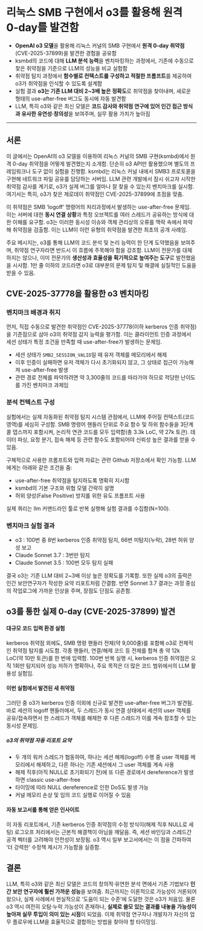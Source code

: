 # 리눅스 SMB 구현에서 o3를 활용해 원격 0-day를 발견함


* **OpenAI o3 모델**을 활용해 리눅스 커널의 SMB 구현에서 **원격 0-day 취약점**(CVE-2025-37899)을 발견한 경험을 공유함
* ksmbd의 코드에 대해 **LLM 분석 능력**을 벤치마킹하는 과정에서, 기존에 수동으로 찾은 취약점을 기준으로 LLM의 성능을 비교 실험함
* 취약점 탐지 과정에서 **함수별로 컨텍스트를 구성하고 적절한 프롬프트**를 제공하여 o3가 취약점을 인식할 수 있도록 설계함
* 실험 결과 **o3는 기존 LLM 대비 2~3배 높은 정확도**로 취약점을 찾아내며, 새로운 형태의 use-after-free 버그도 동시에 자동 발견함
* LLM, 특히 o3와 같은 최신 모델은 **코드 감사와 취약점 연구에 있어 인간 접근 방식과 유사한 유연성·창의성**을 보여주며, 실무 활용 가치가 높아짐

---

서론
--

이 글에서는 OpenAI의 o3 모델을 이용하여 리눅스 커널의 SMB 구현(ksmbd)에서 원격 0-day 취약점을 어떻게 발견했는지 소개함. 단순히 o3 API만 활용했으며 별도의 프레임워크나 도구 없이 실험을 진행함. ksmbd는 리눅스 커널 내에서 SMB3 프로토콜을 구현해 네트워크 파일 공유를 담당하는 서버임. LLM 관련 개발에서 잠시 쉬고자 시작한 취약점 감사를 계기로, o3가 실제 버그를 얼마나 잘 찾을 수 있는지 벤치마크를 실시함. 여기서는 특히, o3가 찾은 제로데이 취약점인 CVE-2025-37899에 초점을 맞춤.

이 취약점은 SMB ‘logoff’ 명령어의 처리과정에서 발생하는 use-after-free 문제임. 이는 서버에 대한 **동시 연결 상황**과 특정 오브젝트를 여러 스레드가 공유하는 방식에 대한 이해를 요구함. o3는 이러한 동시성 이슈와 객체 관리상의 오류를 맥락 속에서 파악해 취약점을 검출함. 이는 LLM이 이런 유형의 취약점을 발견한 최초의 공개 사례임.

주요 메시지는, o3를 통해 LLM의 코드 분석 및 논리 능력이 한 단계 도약했음을 보여주며, 취약점 연구자라면 반드시 이 흐름에 주목해야 함을 강조함. LLM이 전문가를 대체하지는 않으나, 이미 전문가의 **생산성과 효율성을 획기적으로 높여주는 도구**로 발전했음을 시사함. 1만 줄 이하의 코드라면 o3로 대부분의 문제 탐지 및 해결에 실질적인 도움을 받을 수 있음.

CVE-2025-37778을 활용한 o3 벤치마킹
---------------------------

### 벤치마크 배경과 취지

먼저, 직접 수동으로 발견한 취약점인 CVE-2025-37778(이하 kerberos 인증 취약점)을 기준점으로 삼아 o3의 취약점 감지 능력을 평가함. 이는 클라이언트 인증 과정에서 세션 상태가 특정 조건을 만족할 때 use-after-free가 발생하는 문제임.

* 세션 상태가 `SMB2_SESSION_VALID`일 때 유저 객체를 메모리에서 해제
* 이후 인증이 실패하면 유저 객체가 다시 초기화되지 않고, 그 상태로 접근이 가능해져 use-after-free 발생
* 관련 경로 전체를 파악하려면 약 3,300줄의 코드를 따라가야 하므로 적당한 난이도를 가진 벤치마크 과제임

### 분석 컨텍스트 구성

실험에서는 실제 자동화된 취약점 탐지 시스템 관점에서, LLM에 주어질 컨텍스트(코드 영역)를 세심히 구성함. SMB 명령어 핸들러 단위로 주요 함수 및 하위 함수들을 3단계 콜 뎁스까지 포함시켜, 논리적 연관 코드를 모두 입력함(총 3.3k LoC, 약 27k 토큰). 데이터 파싱, 요청 분기, 접속 해제 등 관련 함수도 포함되어야 신뢰성 높은 결과를 얻을 수 있음.

구체적으로 사용한 프롬프트와 입력 자료는 관련 Github 저장소에서 확인 가능함. LLM에게는 아래와 같은 조건을 줌:

* use-after-free 취약점을 탐지하도록 명확히 지시함
* ksmbd의 기본 구조와 위협 모델 간략히 설명
* 허위 양성(False Positive) 방지를 위한 유도 프롬프트 사용

실제 쿼리는 llm 커맨드라인 툴로 반복 실행해 실험 결과를 수집함(N=100).

### 벤치마크 실험 결과

* o3 : 100번 중 8번 kerberos 인증 취약점 탐지, 66번 미탐지(누락), 28번 허위 양성 보고
* Claude Sonnet 3.7 : 3번만 탐지
* Claude Sonnet 3.5 : 100번 모두 탐지 실패

결국 o3는 기존 LLM 대비 2~3배 이상 높은 정확도를 기록함. 또한 실제 o3의 출력은 인간 보안연구자가 작성한 요약 리포트처럼 간결함. 반면 Sonnet 3.7 결과는 과정 중심의 작업로그에 가까운 인상을 주며, 장점도 단점도 공존함.

o3를 통한 실제 0-day (CVE-2025-37899) 발견
-----------------------------------

#### 대규모 코드 입력 환경 실험

kerberos 취약점 외에도, SMB 명령 핸들러 전체(약 9,000줄)를 포함해 o3로 전체적인 취약점 탐지를 시도함. 각종 핸들러, 연결/해제 코드 등 전체를 합쳐 총 약 12k LoC(약 10만 토큰)를 한 번에 입력함. 100번 반복 실행 시, kerberos 인증 취약점은 오직 1회만 탐지되어 성능 저하가 명확하나, 주요 목적은 더 많은 코드 범위에서의 LLM 활용성 실험임.

#### 이번 실험에서 발견된 새 취약점

그러던 중 o3가 kerberos 인증 이외에 신규로 발견한 use-after-free 버그가 발견됨. 바로 세션의 logoff 핸들러에서, 두 스레드가 동시 연결 상태에서 세션의 user 객체를 공유/접속하면서 한 스레드가 객체를 해제한 후 다른 스레드가 이를 계속 참조할 수 있는 동시성 문제임.

##### o3의 취약점 자동 리포트 요약

* 두 개의 워커 스레드가 협동하여, 하나는 세션 해제(logoff) 수행 중 user 객체를 메모리에서 해제하고, 다른 하나는 기존 세션에서 그 user 객체를 계속 사용
* 해제 직후(아직 NULL로 초기화되기 전)에 또 다른 경로에서 dereference가 발생하면 classic use-after-free
* 타이밍에 따라 NULL dereference로 인한 DoS도 발생 가능
* 커널 메모리 손상 및 임의 코드 실행로 이어질 수 있음

#### 자동 보고서를 통해 얻은 인사이트

이 자동 리포트에서, 기존 kerberos 인증 취약점의 수정 방식이(해제 직후 NULL로 세팅) 로그오프 처리에서는 근본적 해결책이 아님을 깨달음. 즉, 세션 바인딩과 스레드간 공격 벡터를 고려해야 안전성이 보장됨. o3 역시 일부 보고서에서는 이 점을 간파하여 ‘더 강력한’ 수정책 제시가 가능함을 실증함.

결론
--

LLM, 특히 o3와 같은 최신 모델은 코드의 창의적·유연한 분석 면에서 기존 기법보다 **인간 보안 연구자에 훨씬 가까운 성능**을 보여줌. 최근까지는 이론적으로 가능성이 거론되어 왔으나, 실제 사례에서 현실적으로 ‘도움이 되는 수준’에 도달한 것은 o3가 처음임. 물론 o3 역시 여전히 오탐·누락 가능성이 존재하나, **실제로 쓸모 있는 결과를 내놓을 가능성이 높아져 실무 투입이 의미 있는 시점**이 되었음. 이제 취약점 연구자나 개발자가 자신의 업무 플로우에 LLM을 효율적으로 결합하는 방법을 찾아야 할 타이밍임.

